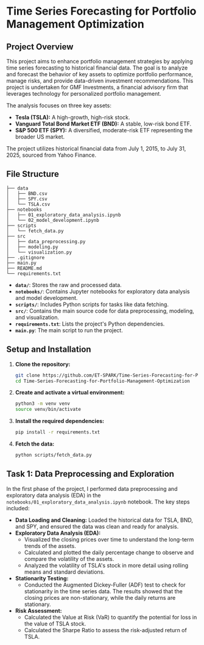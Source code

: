 # Time Series Forecasting for Portfolio Management Optimization

## Project Overview

This project aims to enhance portfolio management strategies by applying time series forecasting to historical financial data. The goal is to analyze and forecast the behavior of key assets to optimize portfolio performance, manage risks, and provide data-driven investment recommendations. This project is undertaken for GMF Investments, a financial advisory firm that leverages technology for personalized portfolio management.

The analysis focuses on three key assets:

*   **Tesla (TSLA):** A high-growth, high-risk stock.
*   **Vanguard Total Bond Market ETF (BND):** A stable, low-risk bond ETF.
*   **S&P 500 ETF (SPY):** A diversified, moderate-risk ETF representing the broader US market.

The project utilizes historical financial data from July 1, 2015, to July 31, 2025, sourced from Yahoo Finance.

## File Structure

```
├── data
│   ├── BND.csv
│   ├── SPY.csv
│   └── TSLA.csv
├── notebooks
│   ├── 01_exploratory_data_analysis.ipynb
│   └── 02_model_development.ipynb
├── scripts
│   └── fetch_data.py
├── src
│   ├── data_preprocessing.py
│   ├── modeling.py
│   └── visualization.py
├── .gitignore
├── main.py
├── README.md
└── requirements.txt
```

*   **`data/`**: Stores the raw and processed data.
*   **`notebooks/`**: Contains Jupyter notebooks for exploratory data analysis and model development.
*   **`scripts/`**: Includes Python scripts for tasks like data fetching.
*   **`src/`**: Contains the main source code for data preprocessing, modeling, and visualization.
*   **`requirements.txt`**: Lists the project's Python dependencies.
*   **`main.py`**: The main script to run the project.

## Setup and Installation

1.  **Clone the repository:**

    ```bash
    git clone https://github.com/ET-SPARK/Time-Series-Forecasting-for-Portfolio-Management-Optimization.git
    cd Time-Series-Forecasting-for-Portfolio-Management-Optimization
    ```

2.  **Create and activate a virtual environment:**

    ```bash
    python3 -m venv venv
    source venv/bin/activate
    ```

3.  **Install the required dependencies:**

    ```bash
    pip install -r requirements.txt
    ```

4.  **Fetch the data:**

    ```bash
    python scripts/fetch_data.py
    ```

## Task 1: Data Preprocessing and Exploration

In the first phase of the project, I performed data preprocessing and exploratory data analysis (EDA) in the `notebooks/01_exploratory_data_analysis.ipynb` notebook. The key steps included:

*   **Data Loading and Cleaning:** Loaded the historical data for TSLA, BND, and SPY, and ensured the data was clean and ready for analysis.
*   **Exploratory Data Analysis (EDA):**
    *   Visualized the closing prices over time to understand the long-term trends of the assets.
    *   Calculated and plotted the daily percentage change to observe and compare the volatility of the assets.
    *   Analyzed the volatility of TSLA's stock in more detail using rolling means and standard deviations.
*   **Stationarity Testing:**
    *   Conducted the Augmented Dickey-Fuller (ADF) test to check for stationarity in the time series data. The results showed that the closing prices are non-stationary, while the daily returns are stationary.
*   **Risk Assessment:**
    *   Calculated the Value at Risk (VaR) to quantify the potential for loss in the value of TSLA stock.
    *   Calculated the Sharpe Ratio to assess the risk-adjusted return of TSLA.
